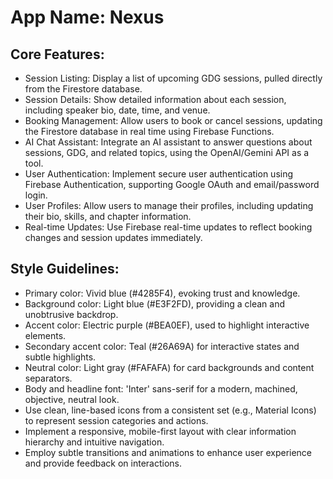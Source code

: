 # **App Name**: Nexus

## Core Features:

- Session Listing: Display a list of upcoming GDG sessions, pulled directly from the Firestore database.
- Session Details: Show detailed information about each session, including speaker bio, date, time, and venue.
- Booking Management: Allow users to book or cancel sessions, updating the Firestore database in real time using Firebase Functions.
- AI Chat Assistant: Integrate an AI assistant to answer questions about sessions, GDG, and related topics, using the OpenAI/Gemini API as a tool.
- User Authentication: Implement secure user authentication using Firebase Authentication, supporting Google OAuth and email/password login.
- User Profiles: Allow users to manage their profiles, including updating their bio, skills, and chapter information.
- Real-time Updates: Use Firebase real-time updates to reflect booking changes and session updates immediately.

## Style Guidelines:

- Primary color: Vivid blue (#4285F4), evoking trust and knowledge.
- Background color: Light blue (#E3F2FD), providing a clean and unobtrusive backdrop.
- Accent color: Electric purple (#BEA0EF), used to highlight interactive elements.
- Secondary accent color: Teal (#26A69A) for interactive states and subtle highlights.
- Neutral color: Light gray (#FAFAFA) for card backgrounds and content separators.
- Body and headline font: 'Inter' sans-serif for a modern, machined, objective, neutral look.
- Use clean, line-based icons from a consistent set (e.g., Material Icons) to represent session categories and actions.
- Implement a responsive, mobile-first layout with clear information hierarchy and intuitive navigation.
- Employ subtle transitions and animations to enhance user experience and provide feedback on interactions.